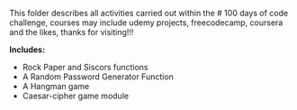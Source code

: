 This folder describes all activities carried out within the # 100 days of code challenge, courses may include udemy projects, freecodecamp, coursera and the likes, thanks for visiting!!!

__Includes:__

* Rock Paper and Siscors functions
* A Random Password Generator Function
* A Hangman game
* Caesar-cipher game module
